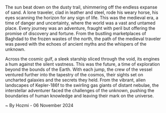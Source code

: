 
The sun beat down on the dusty trail, shimmering off the endless expanse of sand. A lone traveler, clad in leather and steel, rode his weary horse, his eyes scanning the horizon for any sign of life. This was the medieval era, a time of danger and uncertainty, where the world was a vast and untamed place. Every journey was an adventure, fraught with peril but offering the promise of discovery and fortune. From the bustling marketplaces of Baghdad to the frozen wastes of the north, the path of the medieval traveler was paved with the echoes of ancient myths and the whispers of the unknown.

Across the cosmic gulf, a sleek starship sliced through the void, its engines a hum against the silent vastness.  This was the future, a time of exploration beyond the bounds of the Earth.  With each jump, the crew of the vessel ventured further into the tapestry of the cosmos, their sights set on uncharted galaxies and the secrets they held.  From the vibrant, alien landscapes of Kepler-186f to the swirling gas giants of distant nebulae, the interstellar adventurer faced the challenges of the unknown, pushing the boundaries of human knowledge and leaving their mark on the universe. 

~ By Hozmi - 06 November 2024
